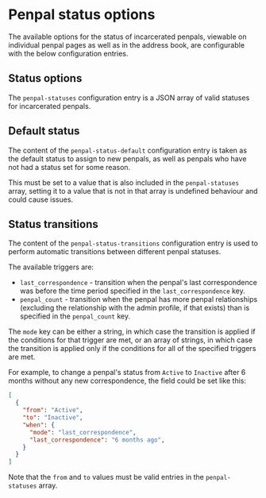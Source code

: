 # Penpal status options

The available options for the status of incarcerated penpals, viewable on
individual penpal pages as well as in the address book, are configurable with
the below configuration entries.

## Status options

The `penpal-statuses` configuration entry is a JSON array of valid statuses
for incarcerated penpals.

## Default status

The content of the `penpal-status-default` configuration entry is taken as the
default status to assign to new penpals, as well as penpals who have not had
a status set for some reason.

This must be set to a value that is also included in the `penpal-statuses`
array, setting it to a value that is not in that array is undefined behaviour
and could cause issues.

## Status transitions

The content of the `penpal-status-transitions` configuration entry is used to
perform automatic transitions between different penpal statuses.

The available triggers are:

* `last_correspondence` - transition when the penpal's last correspondence was
  before the time period specified in the `last_correspondence` key.
* `penpal_count` - transition when the penpal has more penpal relationships
  (excluding the relationship with the admin profile, if that exists) than is
  specified in the `penpal_count` key.

The `mode` key can be either a string, in which case the transition is applied
if the conditions for that trigger are met, or an array of strings, in which
case the transition is applied only if the conditions for all of the specified
triggers are met.

For example, to change a penpal's status from `Active` to `Inactive` after
6 months without any new correspondence, the field could be set like this:

```json
[
  {
    "from": "Active",
    "to": "Inactive",
    "when": {
      "mode": "last_correspondence",
      "last_correspondence": "6 months ago",
    }
  }
]
```

Note that the `from` and `to` values must be valid entries in the
`penpal-statuses` array.
